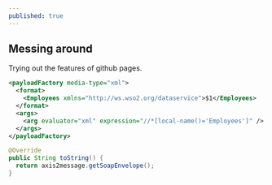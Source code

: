 ```yaml
---
published: true
---
```

## Messing around

Trying out the features of github pages.


```xml
<payloadFactory media-type="xml">
  <format>
    <Employees xmlns="http://ws.wso2.org/dataservice">$1</Employees>
  </format>
  <args>
    <arg evaluator="xml" expression="//*[local-name()='Employees']" />
  </args>
</payloadFactory>
```

```java
@Override
public String toString() {
  return axis2message.getSoapEnvelope();
}
```

